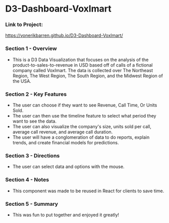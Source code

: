 # D3-Dashboard-Voxlmart

### Link to Project:
https://vonerikbarren.github.io/D3-Dashboard-Voxlmart/

### Section 1 - Overview 
- This is a D3 Data Visualization that focuses on the analysis of the product-to-sales-to-revenue in USD based off of calls of a fictional company called Voxlmart.
  The data is collected over The Northeast Region, The West Region, The South Region, and the Midwest Region of the USA.

### Section 2 - Key Features
- The user can choose if they want to see Revenue, Call Time, Or Units Sold.
- The user can then use the timeline feature to select what period they want to see the data.
- The user can also visualize the company's size, units sold per call, average call revenue, and average call duration. 
- The user will have a conglomeration of data to do reports, explain trends, and create financial models for predictions. 


### Section 3 - Directions
- The user can select data and options with the mouse.

### Section 4 - Notes 
- This component was made to be reused in React for clients to save time.


### Section 5 - Summary 
- This was fun to put together and enjoyed it greatly! 
